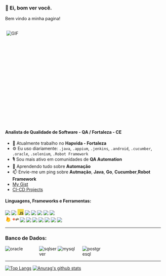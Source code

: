 ### 👋 Ei, bom ver você.

Bem vindo a minha pagina!

<br/>

<img align="right" alt="GIF" src="https://github.com/abhisheknaiidu/abhisheknaiidu/blob/master/code.gif?raw=true" width="500" height="320" />

#### Analista de Qualidade de Software - QA / Fortaleza - CE

* 🏢 Atualmente trabalho no **Hapvida - Fortaleza**
* ⚙️ Eu uso diariamente: `.java`, `.appium`, `.jenkins`, `.android`, `.cucumber`, `.oracle`, `.selenium`, `.Robot Framework`
* 🎙 Sou mais ativo em comunidades de **QA Automation**
* 🌱 Aprendendo tudo sobre **Automação**
* 📫 Envie-me um ping sobre **Autmação**, **Java**, **Go**, **Cucumber**,**Robot Framework**
* [My Gist](https://gist.github.com/David-Nascimento)
* [CI-CD Projects](https://gitlab.com/david_nascimento)

#### Linguagens, Frameworks e Ferramentas:

<code><img height="20" src="https://upload.wikimedia.org/wikipedia/commons/thumb/0/0a/Python.svg/1200px-Python.svg.png"></code>
<code><img height="20" src="https://upload.wikimedia.org/wikipedia/it/thumb/2/2e/Java_Logo.svg/258px-Java_Logo.svg.png"></code>
<code><img height="20" src="https://raw.githubusercontent.com/github/explore/80688e429a7d4ef2fca1e82350fe8e3517d3494d/topics/javascript/javascript.png"></code>
<code><img height="25" src="https://www.edureka.co/blog/wp-content/uploads/2019/03/appium-logo-appium-installation-edureka.png"></code>
<code><img height="20" src="https://www.pinclipart.com/picdir/big/98-989046_bdd-gherkin-style-scripting-cucumber-testing-tool-clipart.png"></code>
<code><img height="20" src="https://3.bp.blogspot.com/-UoTTtVe4t0Y/WujzP9IF7II/AAAAAAAAAiY/DnBjFV7CICsTZsYl308fofPNhOh5m-WXACLcBGAs/s1600/robotfw_mark_black_low.png"></code>
<code><img height="20" src="https://encrypted-tbn0.gstatic.com/images?q=tbn%3AANd9GcTHe0fn9Bp8q5iB_yhJOt35aZAD1yABrLjOAQ&usqp=CAU"></code>
<code><img height="20" src="https://miro.medium.com/max/460/1*ahIiDbsR6s9XgR45nJJ5DA.png"></code>
<br/>
<code><img height="20" src="https://raw.githubusercontent.com/github/explore/80688e429a7d4ef2fca1e82350fe8e3517d3494d/topics/firebase/firebase.png"></code>
<code><img height="20" src="https://raw.githubusercontent.com/github/explore/80688e429a7d4ef2fca1e82350fe8e3517d3494d/topics/git/git.png"></code>
<code><img height="20" src="https://miro.medium.com/max/340/1*HP0Qss6BAQcv0UbHb21YFQ.png"></code>
<code><img height="20" src="https://www.ibm.com/blogs/cloud-computing/wp-content/uploads/2014/04/docker-logo-open-cloud.png"></code>
<code><img height="20" src="https://miro.medium.com/max/800/1*LOFbTP2SxXcFpM_qTsUSuw.png"></code>
<code><img height="20" src="https://www.selenium.dev/images/selenium_grid_logo_square.png"></code>
<code><img height="20" src="https://upload.wikimedia.org/wikipedia/commons/f/f1/Ruby_logo.png"></code>
<code><img height="20" src="https://encrypted-tbn0.gstatic.com/images?q=tbn%3AANd9GcSef6u2SDZI2RvV0Z89ClQe7cRph4cNNjaKbg&usqp=CAU"></code>
<code><img height="20" src="https://5.imimg.com/data5/PR/TC/MY-42773694/selenium-testing-training-500x500.png"></code>
<br/>

---

### Banco de Dados:
[<img align="left" alt="oracle" width="110px" src="https://www.baaer.eu/wp-content/uploads/2018/07/Slide1.jpg">][oracle]
[<img align="left" alt="sqlserver" width="60px" src="https://logodownload.org/wp-content/uploads/2016/10/Microsoft-SQL-Server-Logo-1.png">][sqlserver]
[<img align="left" alt="mysql" width="80px" src="https://d1.awsstatic.com/asset-repository/products/amazon-rds/1024px-MySQL.ff87215b43fd7292af172e2a5d9b844217262571.png">][mysql]
[<img align="left" alt="postgresql" width="60px" src="https://stato.blog.br/loja/image/cache/catalog/LOGO/postgresql-logo-500x500.png">][postgresql]


<br/><br/>

---

[![Top Langs](https://github-readme-stats.vercel.app/api/top-langs/?username=David-Nascimento&theme=dracula)](https://github.com/David-Nascimento)
[![Anurag's github stats](https://github-readme-stats.vercel.app/api?username=David-Nascimento&show_icons=true&theme=dracula)](https://github.com/David-Nascimento)
<br/>

[linkedin]: https://www.linkedin.com/in/david-nascimento-0586a0192/
[instagram]: https://www.instagram.com/davidhnascimento/
[java]: https://docs.oracle.com/en/java/
[selenium]: https://www.selenium.dev/documentation/en/
[restassured]: https://rest-assured.io/
[junit]: https://junit.org/
[postman]: https://www.postman.com/
[testng]: https://testng.org/doc/documentation-main.html
[grid]: https://www.selenium.dev/documentation/en/
[jmeter]: https://jmeter.apache.org/
[cucumber]: https://cucumber.io/
[capybara]: https://rubydoc.info/github/teamcapybara/capybara/master
[python]: https://www.python.org/doc/
[django]: https://docs.djangoproject.com/en/3.1/
[ruby]: https://www.ruby-lang.org/pt/documentation/
[maven]: https://maven.apache.org/guides/index.html
[jenkins]: https://www.jenkins.io/doc/
[docker]: https://docs.docker.com/
[oracle]: https://docs.oracle.com/en/database/oracle/oracle-database/
[mysql]: https://dev.mysql.com/doc/
[postgresql]: https://www.postgresql.org/docs/
[mongodb]: https://www.mongodb.com/
[sqlite]: https://www.sqlite.org/docs.html
[sqlserver]: https://docs.microsoft.com/pt-br/sql/sql-server/?view=sql-server-ver15
[robotframework]: http://robotframework.org/robotframework/latest/RobotFrameworkUserGuide.html


<!--
**David-Nascimento/David-Nascimento** is a ✨ _special_ ✨ repository because its `README.md` (this file) appears on your GitHub profile.

Here are some ideas to get you started:

- 🔭 I’m currently working on ...
- 🌱 I’m currently learning ...
- 👯 I’m looking to collaborate on ...
- 🤔 I’m looking for help with ...
- 💬 Ask me about ...
- 📫 How to reach me: ...
- 😄 Pronouns: ...
- ⚡ Fun fact: ...
-->
